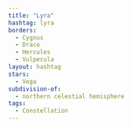 ```yaml
---
title: "Lyra"
hashtag: lyra
borders:
  - Cygnus
  - Draco
  - Hercules
  - Vulpecula
layout: hashtag
stars:
  - Vega
subdivision-of:
  - northern celestial hemisphere
tags:
  - Constellation
---
```

